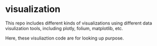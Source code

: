 # visualization
This repo includes different kinds of visualizations using different data visulization tools, including plotly, folium, matplotlib, etc.   

Here, these visuliaztion code are for looking up purpose.

